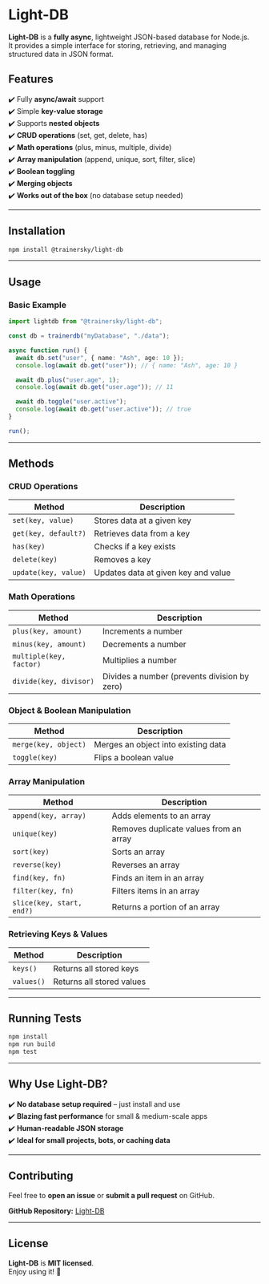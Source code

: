 # Light-DB

**Light-DB** is a **fully async**, lightweight JSON-based database for Node.js.  
It provides a simple interface for storing, retrieving, and managing structured data in JSON format.

## Features

✔️ Fully **async/await** support  
✔️ Simple **key-value storage**  
✔️ Supports **nested objects**  
✔️ **CRUD operations** (set, get, delete, has)  
✔️ **Math operations** (plus, minus, multiple, divide)  
✔️ **Array manipulation** (append, unique, sort, filter, slice)  
✔️ **Boolean toggling**  
✔️ **Merging objects**  
✔️ **Works out of the box** (no database setup needed)  

---

## Installation

```sh
npm install @trainersky/light-db
```

---

## Usage

### **Basic Example**
```ts
import lightdb from "@trainersky/light-db";

const db = trainerdb("myDatabase", "./data");

async function run() {
  await db.set("user", { name: "Ash", age: 10 });
  console.log(await db.get("user")); // { name: "Ash", age: 10 }

  await db.plus("user.age", 1);
  console.log(await db.get("user.age")); // 11

  await db.toggle("user.active");
  console.log(await db.get("user.active")); // true
}

run();
```

---

## Methods

### **CRUD Operations**
| Method               | Description |
|----------------------|-------------|
| `set(key, value)`   | Stores data at a given key |
| `get(key, default?)` | Retrieves data from a key |
| `has(key)`          | Checks if a key exists |
| `delete(key)`       | Removes a key |
| `update(key, value)` | Updates data at given key and value |

### **Math Operations**
| Method               | Description |
|----------------------|-------------|
| `plus(key, amount)`  | Increments a number |
| `minus(key, amount)` | Decrements a number |
| `multiple(key, factor)` | Multiplies a number |
| `divide(key, divisor)` | Divides a number (prevents division by zero) |

### **Object & Boolean Manipulation**
| Method              | Description |
|----------------------|-------------|
| `merge(key, object)` | Merges an object into existing data |
| `toggle(key)`       | Flips a boolean value |

### **Array Manipulation**
| Method               | Description |
|----------------------|-------------|
| `append(key, array)` | Adds elements to an array |
| `unique(key)`       | Removes duplicate values from an array |
| `sort(key)`         | Sorts an array |
| `reverse(key)`      | Reverses an array |
| `find(key, fn)`     | Finds an item in an array |
| `filter(key, fn)`   | Filters items in an array |
| `slice(key, start, end?)` | Returns a portion of an array |

### **Retrieving Keys & Values**
| Method               | Description |
|----------------------|-------------|
| `keys()`            | Returns all stored keys |
| `values()`          | Returns all stored values |

---

## Running Tests

```sh
npm install
npm run build
npm test
```

---

##  Why Use Light-DB?

✔️ **No database setup required** – just install and use  
✔️ **Blazing fast performance** for small & medium-scale apps  
✔️ **Human-readable JSON storage**  
✔️ **Ideal for small projects, bots, or caching data**  

---

## Contributing

Feel free to **open an issue** or **submit a pull request** on GitHub.  

**GitHub Repository:** [Light-DB](https://github.com/TrainerSky/Light-DB)

---

## License

**Light-DB** is **MIT licensed**.  
Enjoy using it! 🚀
